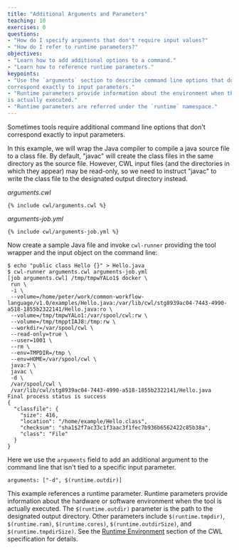```yaml
---
title: "Additional Arguments and Parameters"
teaching: 10
exercises: 0
questions:
- "How do I specify arguments that don't require input values?"
- "How do I refer to runtime parameters?"
objectives:
- "Learn how to add additional options to a command."
- "Learn how to reference runtime parameters."
keypoints:
- "Use the `arguments` section to describe command line options that do not
correspond exactly to input parameters."
- "Runtime parameters provide information about the environment when the tool
is actually executed."
- "Runtime parameters are referred under the `runtime` namespace."
---
```

Sometimes tools require additional command line options that don't
correspond exactly to input parameters.

In this example, we will wrap the Java compiler to compile a java source
file to a class file.  By default, "javac" will create the class files in
the same directory as the source file.  However, CWL input files (and the
directories in which they appear) may be read-only, so we need to
instruct "javac" to write the class file to the designated output directory
instead.

*arguments.cwl*

```
{% include cwl/arguments.cwl %}
```

*arguments-job.yml*

```
{% include cwl/arguments-job.yml %}
```

Now create a sample Java file and invoke `cwl-runner` providing the tool wrapper
and the input object on the command line:

```
$ echo "public class Hello {}" > Hello.java
$ cwl-runner arguments.cwl arguments-job.yml
[job arguments.cwl] /tmp/tmpwYALo1$ docker \
 run \
 -i \
 --volume=/home/peter/work/common-workflow-language/v1.0/examples/Hello.java:/var/lib/cwl/stg8939ac04-7443-4990-a518-1855b2322141/Hello.java:ro \
 --volume=/tmp/tmpwYALo1:/var/spool/cwl:rw \
 --volume=/tmp/tmpptIAJ8:/tmp:rw \
 --workdir=/var/spool/cwl \
 --read-only=true \
 --user=1001 \
 --rm \
 --env=TMPDIR=/tmp \
 --env=HOME=/var/spool/cwl \
 java:7 \
 javac \
 -d \
 /var/spool/cwl \
 /var/lib/cwl/stg8939ac04-7443-4990-a518-1855b2322141/Hello.java
Final process status is success
{
  "classfile": {
    "size": 416,
    "location": "/home/example/Hello.class",
    "checksum": "sha1$2f7ac33c1f3aac3f1fec7b936b6562422c85b38a",
    "class": "File"
  }
}

```

Here we use the `arguments` field to add an additional argument to the
command line that isn't tied to a specific input parameter.

```
arguments: ["-d", $(runtime.outdir)]
```

This example references a runtime parameter.  Runtime parameters provide
information about the hardware or software environment when the tool is
actually executed.  The `$(runtime.outdir)` parameter is the path to the
designated output directory.  Other parameters include `$(runtime.tmpdir)`,
`$(runtime.ram)`, `$(runtime.cores)`, `$(runtime.outdirSize)`, and
`$(runtime.tmpdirSize)`.  See the [Runtime Environment][runtime] section of the
CWL specification for details.

[runtime]: http://www.commonwl.org/v1.0/CommandLineTool.html#Runtime_environment
